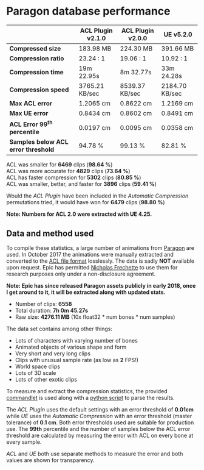 # Paragon database performance

|                   | ACL Plugin v2.1.0 | ACL Plugin v2.0.0 | UE v5.2.0 |
| -------               | --------      | -------               | -------               |
| **Compressed size**   | 183.98 MB | 224.30 MB | 391.66 MB |
| **Compression ratio** | 23.24 : 1 | 19.06 : 1 | 10.92 : 1 |
| **Compression time**  | 19m 22.95s | 8m 32.77s | 33m 24.28s |
| **Compression speed** | 3765.21 KB/sec | 8539.37 KB/sec | 2184.70 KB/sec |
| **Max ACL error**     | 1.2065 cm | 0.8622 cm | 1.2169 cm |
| **Max UE error**     | 0.8434 cm | 0.8602 cm | 0.8491 cm |
| **ACL Error 99<sup>th</sup> percentile** | 0.0197 cm | 0.0095 cm | 0.0358 cm |
| **Samples below ACL error threshold** | 94.78 % | 99.13 % | 82.81 % |

ACL was smaller for **6469** clips (**98.64 %**)  
ACL was more accurate for **4829** clips (**73.64 %**)  
ACL has faster compression for **5302** clips (**80.85 %**)  
ACL was smaller, better, and faster for **3896** clips (**59.41 %**)  

Would the *ACL Plugin* have been included in the *Automatic Compression* permutations tried, it would have won for **6479** clips (**98.80 %**)

**Note: Numbers for ACL 2.0 were extracted with UE 4.25.**

## Data and method used

To compile these statistics, a large number of animations from [Paragon](https://www.epicgames.com/paragon) are used.
In October 2017 the animations were manually extracted and converted to the [ACL file format](https://github.com/nfrechette/acl/blob/develop/docs/the_acl_file_format.md) losslessly. The data is sadly **NOT** available upon request.
Epic has permitted [Nicholas Frechette](https://github.com/nfrechette) to use them for research purposes only under a non-disclosure agreement.

**Note: Epic has since released Paragon assets publicly in early 2018, once I get around to it, it will be extracted along with updated stats.**

*  Number of clips: **6558**
*  Total duration: **7h 0m 45.27s**
*  Raw size: **4276.11 MB** (10x float32 * num bones * num samples)

The data set contains among other things:

*  Lots of characters with varying number of bones
*  Animated objects of various shape and form
*  Very short and very long clips
*  Clips with unusual sample rate (as low as **2** FPS!)
*  World space clips
*  Lots of 3D scale
*  Lots of other exotic clips

To measure and extract the compression statistics, the provided [commandlet](../ACLPlugin/Source/ACLPluginEditor/Classes/ACLStatsDumpCommandlet.h) is used along with a [python script](../ACLPlugin/Extras/stat_parser.py) to parse the results.

The *ACL Plugin* uses the default settings with an error threshold of **0.01cm** while *UE* uses the *Automatic Compression* with an error threshold (master tolerance) of **0.1 cm**. Both error thresholds used are suitable for production use. The **99th** percentile and the number of samples below the ACL error threshold are calculated by measuring the error with ACL on every bone at every sample.

*ACL* and *UE* both use separate methods to measure the error and both values are shown for transparency.
